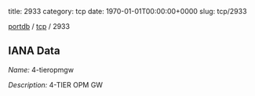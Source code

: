 title: 2933
category: tcp
date: 1970-01-01T00:00:00+0000
slug: tcp/2933

[portdb](/) / [tcp](/category/tcp.html) / 2933


## IANA Data

_Name:_ 4-tieropmgw

_Description:_ 4-TIER OPM GW

